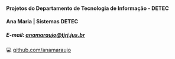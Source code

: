 #### Projetos do Departamento de Tecnologia de Informação - DETEC 
#### Ana Maria | Sistemas DETEC <br>
##### E-mail: anamaraujo@tjrj.jus.br
💻 [github.com/anamaraujo](https://github.com/anamaraujo) <br>

<!--
**anamaraujo/anamaraujo** is a ✨ _special_ ✨ repository because its `README.md` (this file) appears on your GitHub profile.

Here are some ideas to get you started:

- 🔭 I’m currently working on ...
- 🌱 I’m currently learning ...
- 👯 I’m looking to collaborate on ...
- 🤔 I’m looking for help with ...
- 💬 Ask me about ...
- 📫 How to reach me: ...
- 😄 Pronouns: ...
- ⚡ Fun fact: ...
-->
